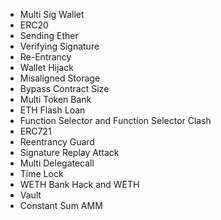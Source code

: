 - Multi Sig Wallet
- ERC20
- Sending Ether
- Verifying Signature
- Re-Entrancy
- Wallet Hijack
- Misaligned Storage
- Bypass Contract Size
- Multi Token Bank
- ETH Flash Loan
- Function Selector and Function Selector Clash
- ERC721
- Reentrancy Guard
- Signature Replay Attack
- Multi Delegatecall
- Time Lock
- WETH Bank Hack and WETH
- Vault
- Constant Sum AMM